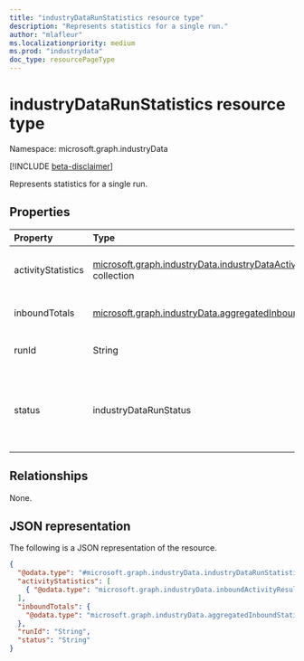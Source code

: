 ```yaml
---
title: "industryDataRunStatistics resource type"
description: "Represents statistics for a single run."
author: "mlafleur"
ms.localizationpriority: medium
ms.prod: "industrydata"
doc_type: resourcePageType
---
```


# industryDataRunStatistics resource type

Namespace: microsoft.graph.industryData

[!INCLUDE [beta-disclaimer](../../includes/beta-disclaimer.md)]

Represents statistics for a single run.

## Properties

| Property           | Type                                                                                                                                  | Description                                                                                                                                                    |
| :----------------- | :------------------------------------------------------------------------------------------------------------------------------------ | :------------------------------------------------------------------------------------------------------------------------------------------------------------- |
| activityStatistics | [microsoft.graph.industryData.industryDataActivityStatistics](industrydata-industrydataactivitystatistics.md) collection | The collection of statistics for each activity included in this run.                                                                                           |
| inboundTotals      | [microsoft.graph.industryData.aggregatedInboundStatistics](industrydata-aggregatedinboundstatistics.md)                  | The aggregate statistics for all inbound flows.                                                                                                                |
| runId              | String                                                                                                                                | The ID of the underlying run for the statistics.                                                                                                               |
| status             | industryDataRunStatus                                                                                                                 | The latest status of the run. The possible values are: `running`, `failed`, `completed`, `completedWithErrors`, `completedWithWarnings`, `unknownFutureValue`. |

## Relationships

None.

## JSON representation

The following is a JSON representation of the resource.

<!-- {
  "blockType": "resource",
  "@odata.type": "microsoft.graph.industryData.industryDataRunStatistics"
}
-->

```json
{
  "@odata.type": "#microsoft.graph.industryData.industryDataRunStatistics",
  "activityStatistics": [
    { "@odata.type": "microsoft.graph.industryData.inboundActivityResults" }
  ],
  "inboundTotals": {
    "@odata.type": "microsoft.graph.industryData.aggregatedInboundStatistics"
  },
  "runId": "String",
  "status": "String"
}
```
